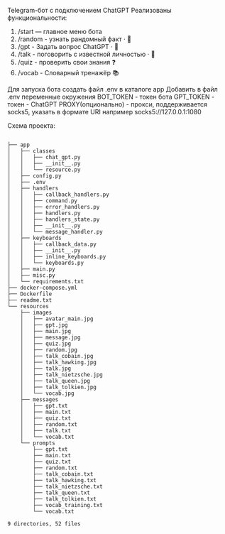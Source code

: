 Telegram-бот с подключением ChatGPT
Реализованы функциональности:
1. /start — главное меню бота
2. /random - узнать рандомный факт · 🧠
3. /gpt - Задать вопрос ChatGPT · 🤖
4. /talk - поговорить с известной личностью · 👤
5. /quiz - проверить свои знания ❓
6. /vocab - Словарный тренажёр 📚

Для запуска бота создать файл .env в каталоге app
Добавить в файл .env переменные окружения
BOT_TOKEN - токен бота
GPT_TOKEN - токен - ChatGPT
PROXY(опционально) - прокси, поддерживается socks5, указать в формате URI например socks5://127.0.0.1:1080

Схема проекта:
```text

├── app
│   ├── classes
│   │   ├── chat_gpt.py
│   │   ├── __init__.py
│   │   └── resource.py
│   ├── config.py
│   ├── .env
│   ├── handlers
│   │   ├── callback_handlers.py
│   │   ├── command.py
│   │   ├── error_handlers.py
│   │   ├── handlers.py
│   │   ├── handlers_state.py
│   │   ├── __init__.py
│   │   └── message_handler.py
│   ├── keyboards
│   │   ├── callback_data.py
│   │   ├── __init__.py
│   │   ├── inline_keyboards.py
│   │   └── keyboards.py
│   ├── main.py
│   ├── misc.py
│   └── requirements.txt
├── docker-compose.yml
├── Dockerfile
├── readme.txt
└── resources
    ├── images
    │   ├── avatar_main.jpg
    │   ├── gpt.jpg
    │   ├── main.jpg
    │   ├── message.jpg
    │   ├── quiz.jpg
    │   ├── random.jpg
    │   ├── talk_cobain.jpg
    │   ├── talk_hawking.jpg
    │   ├── talk.jpg
    │   ├── talk_nietzsche.jpg
    │   ├── talk_queen.jpg
    │   ├── talk_tolkien.jpg
    │   └── vocab.jpg
    ├── messages
    │   ├── gpt.txt
    │   ├── main.txt
    │   ├── quiz.txt
    │   ├── random.txt
    │   ├── talk.txt
    │   └── vocab.txt
    └── prompts
        ├── gpt.txt
        ├── main.txt
        ├── quiz.txt
        ├── random.txt
        ├── talk_cobain.txt
        ├── talk_hawking.txt
        ├── talk_nietzsche.txt
        ├── talk_queen.txt
        ├── talk_tolkien.txt
        ├── vocab_training.txt
        └── vocab.txt

9 directories, 52 files
```
